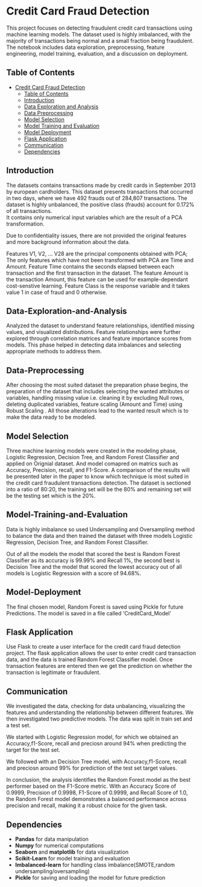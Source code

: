 # Credit Card Fraud Detection

This project focuses on detecting fraudulent credit card transactions using machine learning models. The dataset used is highly imbalanced, with the majority of transactions being normal and a small fraction being fraudulent. The notebook includes data exploration, preprocessing, feature engineering, model training, evaluation, and a discussion on deployment.

## Table of Contents
- [Credit Card Fraud Detection](#credit-card-fraud-detection)
  - [Table of Contents](#table-of-contents)
  - [Introduction](#Introduction)
  - [Data Exploration and Analysis](#data-exploration-and-analysis)
  - [Data Preprocessing](#data-preprocessing)
  - [Model Selection](#model-selection)
  - [Model Training and Evaluation](#model-training-and-evaluation)
  - [Model Deployment](#model-deployment)
  - [Flask Application](#Flask-Application)
  - [Communication](#communication)
  - [Dependencies](#dependencies)

## Introduction
The datasets contains transactions made by credit cards in September 2013 by european cardholders. This dataset presents transactions that occurred in two days, where we have 492 frauds out of 284,807 transactions. The dataset is highly unbalanced, the positive class (frauds) account for 0.172% of all transactions.\
It contains only numerical input variables which are the result of a PCA transformation.

Due to confidentiality issues, there are not provided the original features and more background information about the data.

Features V1, V2, ... V28 are the principal components obtained with PCA;
The only features which have not been transformed with PCA are Time and Amount. Feature Time contains the seconds elapsed between each transaction and the first transaction in the dataset. The feature Amount is the transaction Amount, this feature can be used for example-dependant cost-senstive learning.
Feature Class is the response variable and it takes value 1 in case of fraud and 0 otherwise.

## Data-Exploration-and-Analysis
Analyzed the dataset to understand feature relationships, identified missing values, and visualized distributions. Feature relationships were further explored through correlation matrices and feature importance scores from models. This phase helped in detecting data imbalances and selecting appropriate methods to address them.


## Data-Preprocessing
After choosing the most suited dataset the preparation phase begins, the preparation of the dataset that includes selecting the wanted attributes or variables, handling missing value i.e. cleaning it by excluding Null rows, deleting duplicated variables, feature scaling (Amount and Time) using Robust Scaling . All those alterations lead to the wanted result which is to make the data ready to be modeled.

## Model Selection
Three machine learning models were created in the modeling phase, Logistic Regression, Decision Tree, and Random Forest Classifier and applied on Orignial dataset. And model comapred on matrics such as Accuracy, Precision, recall, and F1-Score. A comparison of the results will be presented later in the paper to know which technique is most suited in the credit card fraudulent transactions detection. The dataset is sectioned into a ratio of 80:20, the training set will be the 80% and remaining set will be the testing set which is the 20%. 

## Model-Training-and-Evaluation
Data is highly imbalance so used Undersampling and Oversampling method to balance the data and then trained the dataset with three models Logistic Regression, Decision Tree, and Random Forest Classifier.

Out of all the models the model that scored the best is Random Forest Classifier as its accuracy is 99.99% and Recall 1%, the second best is Decision Tree and the model that scored the lowest accuracy out of all models is Logistic Regression with a score of 94.68%.

## Model-Deployment
The final chosen model, Random Forest is saved using Pickle for future Predictions. The model is saved in a file called  'CreditCard_Model'

## Flask Application
Use Flask to create a user interface for the credit card fraud detection project. The flask application allows the user to enter credit card transaction data, and the data is trained Random Forest Classifier model. Once transaction features are entered then we get the prediction on whether the transaction is legitimate or fraudulent.


## Communication
We investigated the data, checking for data unbalancing, visualizing the features and understanding the relationship between different features. We then investigated two predictive models. The data was split in  train set and a test set. 

We started with Logistic Regression model, for which we obtained an Accuracy,f1-Score, recall and preciosn around 94% when predicting the target for the test set.

We followed with an Decision Tree model, with Accuracy,f1-Score, recall and preciosn around 99% for prediction of the test set target values.

In conclusion, the analysis identifies the Random Forest model as the best performer based on the F1-Score metric. With an Accuracy Score of 0.9999, Precision of 0.9998, F1-Score of 0.9999, and Recall Score of 1.0, the Random Forest model demonstrates a balanced performance across precision and recall, making it a robust choice for the given task.

## Dependencies
- <b>Pandas</b> for data manipulation
- <b>Numpy</b> for numerical computations
- <b>Seaborn</b> and <b>matplotlib</b> for data visualization
- <b>Scikit-Learn</b> for model training and evaluation
- <b>Imbalanced-learn</b> for handling class imbalance(SMOTE,random undersampling/oversampling)
- <b>Pickle</b> for saving and loading the model for future prediction

